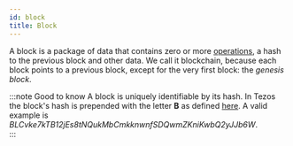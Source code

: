 ```yaml
---
id: block
title: Block
---
```



A block is a package of data that contains zero or more [operations](operations/operations), a hash to the previous block and other data. We call it blockchain, because each block points to a previous block, except for the very first block: the *genesis block*.


:::note Good to know
A block is uniquely identifiable by its hash. In Tezos the block's hash is prepended with the letter **B** as defined [here](https://gitlab.com/tezos/tezos/-/blob/master/src/lib_crypto/block_hash.ml). A valid example is *BLCvke7kTB12jEs8tNQukMbCmkknwnfSDQwmZKniKwbQ2yJJb6W*.  
:::

<!-- TO-DO add screen from blockchain explorer and all items of a block -->